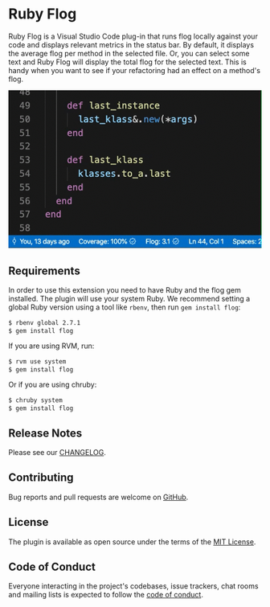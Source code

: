 # Ruby Flog

Ruby Flog is a Visual Studio Code plug-in that runs flog locally against your
code and displays relevant metrics in the status bar. By default, it displays
the average flog per method in the selected file. Or, you can select some text
and Ruby Flog will display the total flog for the selected text. This is handy
when you want to see if your refactoring had an effect on a method's flog.

<img src="https://github.com/first-try-software/vs-code-ruby-flog/blob/main/images/RubyFlogDemo.gif" alt="Ruby Flog Demo">

## Requirements

In order to use this extension you need to have Ruby and the flog gem
installed. The plugin will use your system Ruby. We recommend setting a global
Ruby version using a tool like `rbenv`, then run `gem install flog`:

    $ rbenv global 2.7.1
    $ gem install flog

If you are using RVM, run:

    $ rvm use system
    $ gem install flog

Or if you are using chruby:

    $ chruby system
    $ gem install flog

## Release Notes

Please see our [CHANGELOG][cl].

## Contributing

Bug reports and pull requests are welcome on [GitHub][git].

## License

The plugin is available as open source under the terms of the [MIT License][mit].

## Code of Conduct

Everyone interacting in the project's codebases, issue trackers, chat rooms and
mailing lists is expected to follow the [code of conduct][cod].

[cl]: https://github.com/first-try-software/vs-code-ruby-flog/blob/main/CHANGELOG.md
[git]: https://github.com/first-try-software/vs-code-ruby-flog
[cod]: https://github.com/first-try-software/vs-code-ruby-flog/blob/main/CODE_OF_CONDUCT.md
[mit]: https://opensource.org/licenses/MIT
